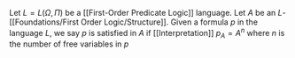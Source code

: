 Let $L=L(\Omega,\Pi)$ be a [[First-Order Predicate Logic]] language.
Let $A$ be an $L$-[[Foundations/First Order Logic/Structure]].
Given a formula $p$ in the language $L$,
we say $p$ is satisfied in $A$ if [[Interpretation]] $p_{A}=A^{n}$
where $n$ is the number of free variables in $p$